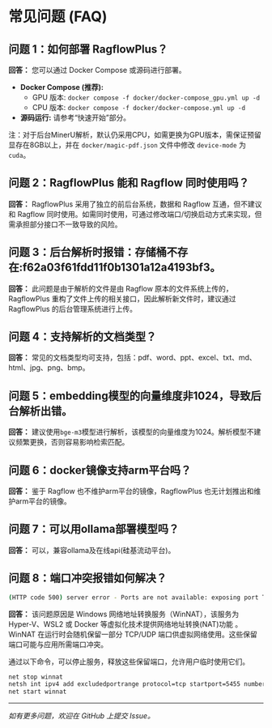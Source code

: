 # 常见问题 (FAQ)

## 问题 1：如何部署 RagflowPlus？

**回答：** 您可以通过 Docker Compose 或源码进行部署。

- **Docker Compose (推荐):**
  - GPU 版本: `docker compose -f docker/docker-compose_gpu.yml up -d`
  - CPU 版本: `docker compose -f docker/docker-compose.yml up -d`
- **源码运行:** 请参考“快速开始”部分。

注：对于后台MinerU解析，默认仍采用CPU，如需更换为GPU版本，需保证预留显存在8GB以上，并在 `docker/magic-pdf.json` 文件中修改 `device-mode` 为 `cuda`。

## 问题 2：RagflowPlus 能和 Ragflow 同时使用吗？

**回答：** RagflowPlus 采用了独立的前后台系统，数据和 Ragflow 互通，但不建议和 Ragflow 同时使用。如需同时使用，可通过修改端口/切换启动方式来实现，但需承担部分接口不一致导致的风险。

## 问题 3：后台解析时报错：存储桶不存在:f62a03f61fdd11f0b1301a12a4193bf3。

**回答：** 此问题是由于解析的文件是由 Ragflow 原本的文件系统上传的，RagflowPlus 重构了文件上传的相关接口，因此解析新文件时，建议通过 RagflowPlus 的后台管理系统进行上传。

## 问题 4：支持解析的文档类型？

**回答：** 常见的文档类型均可支持，包括：pdf、word、ppt、excel、txt、md、html、jpg、png、bmp。

## 问题 5：embedding模型的向量维度非1024，导致后台解析出错。

**回答：** 建议使用`bge-m3`模型进行解析，该模型的向量维度为1024。解析模型不建议频繁更换，否则容易影响检索匹配。

## 问题 6：docker镜像支持arm平台吗？

**回答：** 鉴于 Ragflow 也不维护arm平台的镜像，RagflowPlus 也无计划推出和维护arm平台的镜像。

## 问题 7：可以用ollama部署模型吗？

**回答：** 可以，兼容ollama及在线api(硅基流动平台)。

## 问题 8：端口冲突报错如何解决？

```bash
(HTTP code 500) server error - Ports are not available: exposing port TCP 0.0.0.0:5455 -> 0.0.0.0:0: listen tcp 0.0.0.0:5455: bind: An attempt was made to access a socket in a way forbidden by its access permissions.s
```

**回答：** 该问题原因是 Windows 网络地址转换服务（WinNAT），该服务为 Hyper-V、WSL2 或 Docker 等虚拟化技术提供网络地址转换(NAT)功能 。WinNAT 在运行时会随机保留一部分 TCP/UDP 端口供虚拟网络使用。这些保留端口可能与应用所需端口冲突。

通过以下命令，可以停止服务，释放这些保留端口，允许用户临时使用它们。
```bash
net stop winnat
netsh int ipv4 add excludedportrange protocol=tcp startport=5455 numberofports=1
net start winnat
```


--- 



*如有更多问题，欢迎在 GitHub 上提交 Issue。*